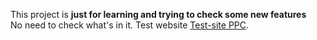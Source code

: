 This project is **just for learning and trying to check some new features**  
No need to check what's in it.
Test website [Test-site PPC](http://www.ppc.be).
